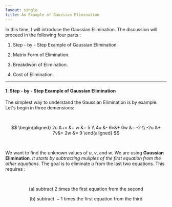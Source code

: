 ```yaml
---
layout: single
title: An Example of Gaussian Elimination
---
```



In this time, I will introduce the Gaussian Elimination. The discussion will proceed in the following four parts :   

1. Step - by - Step Example of Gaussian Elimination.    

2. Matrix Form of Elimination.    

3. Breakdwon of Elimination.     

4. Cost of Elimination.    

---

#### 1. Step - by - Step Example of Gaussian Elimination

The simplest way to understand the Gaussian Elimination is by example. Let's begin in three demensions: 

<br>

$$
\begin{aligned}
2u &+v &+ w  &= 5 \\
4u &- 6v&+ 0w &= -2 \\
-2u &+ 7v&+ 2w &= 9
\end{aligned}
$$


<br>

We want to find the unknown values of $u$, $v$, and $w$. We are using **Gaussian Elimination**. *It starts by subtracting muliples of the first equation from the other equations.* The goal is to eliminate $u$ from the last two equations. This requires : 

<br>

$$
\text{(a) subtract } 2 \text{ times the first equation from the second}
$$

$$
\text{(b) subtract } -1 \text{ times the first equation from the third}
$$

<br>

